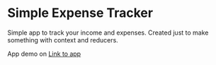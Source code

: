 # Simple Expense Tracker

Simple app to track your income and expenses. Created just to make something with context and reducers.

App demo on [Link to app](https://r3h3df-5173.csb.app/)
